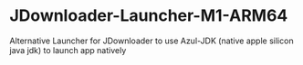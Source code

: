 # JDownloader-Launcher-M1-ARM64
Alternative Launcher for JDownloader to use Azul-JDK (native apple silicon java jdk) to launch app natively
